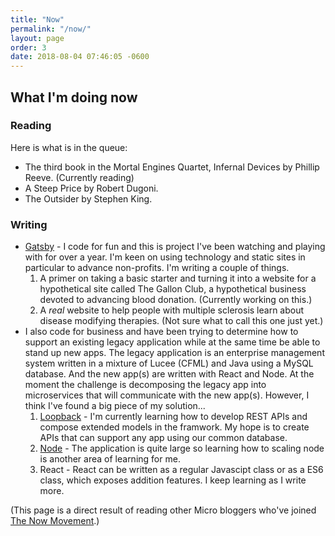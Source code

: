 ```yaml
---
title: "Now"
permalink: "/now/"
layout: page
order: 3
date: 2018-08-04 07:46:05 -0600
---
```

## What I'm doing now

### Reading
Here is what is in the queue:
*  The third book in the Mortal Engines Quartet, Infernal Devices by Phillip Reeve. (Currently reading)
* A Steep Price by Robert Dugoni.
* The Outsider by Stephen King.

### Writing
* [Gatsby](https://next.gatsbyjs.org/) - I code for fun and this is project I've been watching and playing with for over a year.  I'm keen on using technology and static sites in particular to advance non-profits.  I'm writing a couple of things.
  1. A primer on taking a basic starter and turning it into a website for a hypothetical site called The Gallon Club, a hypothetical business devoted to advancing blood donation. (Currently working on this.)
  2. A _real_ website to help people with multiple sclerosis learn about disease modifying therapies.  (Not sure what to call this one just yet.)
* I also code for business and have been trying to determine how to support an existing legacy application while at the same time be able to stand up new apps.  The legacy application is an enterprise management system written in a mixture of Lucee (CFML)  and Java using a MySQL database.  And the new app(s) are written with React and Node.  At the moment the challenge is decomposing the legacy app into microservices that will communicate with the new app(s).  However, I think I've found a big piece of my solution...
   1. [Loopback](https://loopback.io/) - I'm currently learning how to develop REST APIs and compose extended models in the framwork.  My hope is to create APIs that can support any app using our common database.  
   2. [Node](https://nodejs.org/en/) - The application is quite large so learning how to scaling node is another area of learning for me.
   3. React - React can be written as a regular Javascipt class or as a ES6 class, which exposes addition features.  I keep learning as I write more.
   
 (This page is a direct result of reading other Micro bloggers who've joined [The Now Movement](https://nownownow.com/about).)

 
